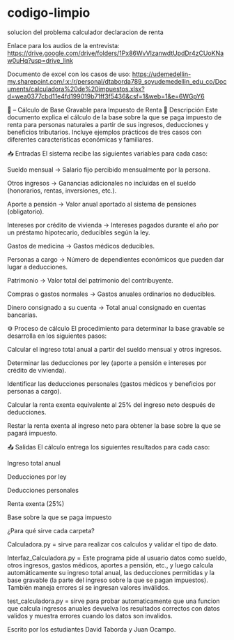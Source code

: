 # codigo-limpio
solucion del problema calculador declaracion de renta 

Enlace para los audios de la entrevista: https://drive.google.com/drive/folders/1Px86WvVIzanwdtUpdDr4zCUoKNaw0uHq?usp=drive_link

Documento de excel con los casos de uso: https://udemedellin-my.sharepoint.com/:x:/r/personal/dtaborda789_soyudemedellin_edu_co/Documents/calculadora%20de%20impuestos.xlsx?d=wea0377cbd11e4fd199019b71ff3f5436&csf=1&web=1&e=6WGpY6

📄 – Cálculo de Base Gravable para Impuesto de Renta
📌 Descripción
Este documento explica el cálculo de la base sobre la que se paga impuesto de renta para personas naturales a partir de sus ingresos, deducciones y beneficios tributarios.
Incluye ejemplos prácticos de tres casos con diferentes características económicas y familiares.

📥 Entradas
El sistema recibe las siguientes variables para cada caso:

Sueldo mensual → Salario fijo percibido mensualmente por la persona.

Otros ingresos → Ganancias adicionales no incluidas en el sueldo (honorarios, rentas, inversiones, etc.).

Aporte a pensión → Valor anual aportado al sistema de pensiones (obligatorio).

Intereses por crédito de vivienda → Intereses pagados durante el año por un préstamo hipotecario, deducibles según la ley.

Gastos de medicina → Gastos médicos deducibles.

Personas a cargo → Número de dependientes económicos que pueden dar lugar a deducciones.

Patrimonio → Valor total del patrimonio del contribuyente.

Compras o gastos normales → Gastos anuales ordinarios no deducibles.

Dinero consignado a su cuenta → Total anual consignado en cuentas bancarias.

⚙️ Proceso de cálculo
El procedimiento para determinar la base gravable se desarrolla en los siguientes pasos:

Calcular el ingreso total anual a partir del sueldo mensual y otros ingresos.

Determinar las deducciones por ley (aporte a pensión e intereses por crédito de vivienda).

Identificar las deducciones personales (gastos médicos y beneficios por personas a cargo).

Calcular la renta exenta equivalente al 25% del ingreso neto después de deducciones.

Restar la renta exenta al ingreso neto para obtener la base sobre la que se pagará impuesto.

📤 Salidas
El cálculo entrega los siguientes resultados para cada caso:

Ingreso total anual

Deducciones por ley

Deducciones personales

Renta exenta (25%)

Base sobre la que se paga impuesto


¿Para qué sirve cada carpeta?


Calculadora.py = sirve para realizar cos calculos y validar el tipo de dato. 


Interfaz_Calculadora.py = Este programa pide al usuario datos como sueldo, otros ingresos, gastos médicos, aportes a pensión, etc., y luego calcula automáticamente su ingreso total anual, las deducciones permitidas y la base gravable (la parte del ingreso sobre la que se pagan impuestos). También maneja errores si se ingresan valores inválidos.


test_calculadora.py = sirve para probar automaticamente que una funcion que calcula ingresos anuales devuelva los resultados correctos con datos validos y muestra errores cuando los datos son invalidos. 



Escrito por los estudiantes David Taborda y Juan Ocampo.

